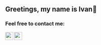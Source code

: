## Greetings, my name is Ivan🤟


### Feel free to contact me:

[<img align="left" width="25px" src="https://cdn.jsdelivr.net/npm/simple-icons@v3/icons/linkedin.svg" />][linkedin]
[<img align="left" width="25px" src="https://cdn.jsdelivr.net/npm/simple-icons@v3/icons/discord.svg" />][discord]

<br />
<br />

[linkedin]: https://www.linkedin.com/in/ivan-ko%C5%BEul-05b3111a2/
[discord]: https://discordapp.com/users/414802681530417153


<!---
Kozulko1/Kozulko1 is a ✨ special ✨ repository because its `README.md` (this file) appears on your GitHub profile.
You can click the Preview link to take a look at your changes.
--->

